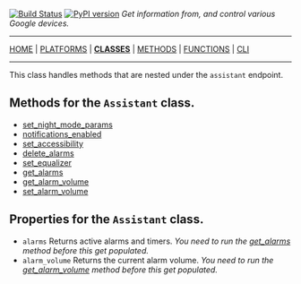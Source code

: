 [![Build Status][travis_status]][travis] [![PyPI version][pypi_badge]][pypi] _Get information from, and control various Google devices._

***

[HOME][home] | [PLATFORMS][platforms] | [**CLASSES**][classes] | [METHODS][methods] | [FUNCTIONS][functions] | [CLI][cli]

***

This class handles methods that are nested under the `assistant` endpoint.

## Methods for the `Assistant` class.

- [set_night_mode_params](https://ludeeus.github.io/ROOT/methods/cast/assistant/set_night_mode_params)
- [notifications_enabled](https://ludeeus.github.io/ROOT/methods/cast/assistant/notifications_enabled)
- [set_accessibility](https://ludeeus.github.io/ROOT/methods/cast/assistant/set_accessibility)
- [delete_alarms](https://ludeeus.github.io/ROOT/methods/cast/assistant/delete_alarms)
- [set_equalizer](https://ludeeus.github.io/ROOT/methods/cast/assistant/set_equalizer)
- [get_alarms](https://ludeeus.github.io/ROOT/methods/cast/assistant/get_alarms)
- [get_alarm_volume](https://ludeeus.github.io/ROOT/methods/cast/assistant/get_alarm_volume)
- [set_alarm_volume](https://ludeeus.github.io/ROOT/methods/cast/assistant/set_alarm_volume)

## Properties for the `Assistant` class.

- `alarms` Returns active alarms and timers. _You need to run the [get_alarms](https://ludeeus.github.io/ROOT/methods/cast/assistant/get_alarms) method before this get populated._
- `alarm_volume` Returns the current alarm volume. _You need to run the [get_alarm_volume](https://ludeeus.github.io/ROOT/methods/cast/assistant/get_alarm_volume) method before this get populated._

<!-- menu -->
[travis]: https://travis-ci.com/ludeeus/googledevices
[travis_status]: https://travis-ci.com/ludeeus/googledevices.svg?branch=master
[pypi]:https://pypi.org/project/googledevices/
[pypi_badge]: https://badge.fury.io/py/googledevices.svg
[home]: https://ludeeus.github.io/ROOT
[platforms]: https://ludeeus.github.io/ROOT/platforms
[classes]: https://ludeeus.github.io/ROOT/classes
[methods]: https://ludeeus.github.io/ROOT/methods
[functions]: https://ludeeus.github.io/ROOT/functions
[cli]: https://ludeeus.github.io/ROOT/cli